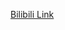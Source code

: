 [Bilibili Link](https://www.bilibili.com/video/BV1orCWY5Eco/?spm_id_from=333.1007.tianma.1-1-1.click&vd_source=c801aa3fac0e6e97b0df71f74a8b25bd&__readwiseLocation=)